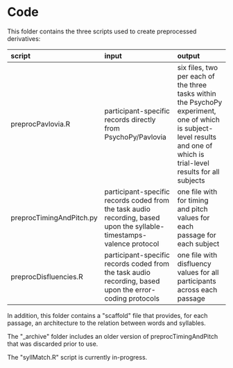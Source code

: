# Code

This folder contains the three scripts used to create preprocessed derivatives:

| script | input | output |
|:-- | :-- | :-- |
| preprocPavlovia.R | participant-specific records directly from PsychoPy/Pavlovia | six files, two per each of the three tasks within the PsychoPy experiment, one of which is subject-level results and one of which is trial-level results for all subjects |
| preprocTimingAndPitch.py | participant-specific records coded from the task audio recording, based upon the syllable-timestamps-valence protocol | one file with for timing and pitch values for each passage for each subject |
| preprocDisfluencies.R | participant-specific records coded from the task audio recording, based upon the error-coding protocols | one file with disfluency values for all participants across each passage |

In addition, this folder contains a "scaffold" file that provides, for each passage, an architecture to the relation between words and syllables.

The "_archive" folder includes an older version of preprocTimingAndPitch that was discarded prior to use.

The "syllMatch.R" script is currently in-progress.